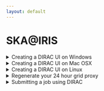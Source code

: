 ```yaml
---
layout: default
---
```


# SKA@IRIS

<details>
  <summary markdown="span"> Creating a DIRAC UI on Windows</summary>
 
  Ha ha ha ha ha ha ha ha ha (etc.)
  
</details>

<details>
  <summary markdown="span"> Creating a DIRAC UI on Mac OSX</summary>
 
  Once you have created a Linux virtual machine you should ssh into it and follow the steps below for creating a DIRAC UI on a Linux machine.
</details>

<details>
  <summary markdown="span"> Creating a DIRAC UI on Linux</summary>
 
  There are three steps to making your own machine a DIRAC UI. You only ever need to do this once.
  
  * The first step is to activate your grid certificate and obtain a grid key: 
  
  ```bash
  ./runMeForCertAndKey /path/to/mycert.p12
  ```
  The script will ask you for your password **four times**. Yes, you read that correctly, *four times*. It will create a directory called <code>.globus</code> and put its outputs in there.

  * The second step is to install DIRAC:

  ```bash
  ./InstallDirac.sh
  ```

  * Finally you need to source the DIRAC init scripts:

  ```bash
  source ./dirac_ui/bashrc
  ```
You can then copy the contents of the DIRAC UI .bashrc into the .bashrc in your home area so that it is automatically called every time you log in or open a new terminal.

</details>

<details>
  <summary markdown="span"> Regenerate your 24 hour grid proxy</summary>
 
  ```bash
  ./SetGridProxy
  ```
</details>

<details>
  <summary markdown="span"> Submitting a job using DIRAC </summary>
 
  <details>
    <summary markdown="span"> Example jobsubmit script </summary>
      ```python
      #!/usr/bin/env python
      #
      # Template for submitting lots of jobs to GridPP DIRAC or LHCb DIRAC
      # Lots of inline comments. Please edit to suit your situation.
      #
      # This script uses DIRAC parametric jobs:
      #  https://github.com/DIRACGrid/DIRAC/wiki/JobManagementAdvanced

      import sys
      import time

      from DIRAC.Core.Base import Script
      Script.parseCommandLine()

      from DIRAC.Core.Security.ProxyInfo import getProxyInfo
      from DIRAC.Interfaces.API.Dirac import Dirac

      # We construct the DIRAC Job Description Language as string in jdl:
      jdl = ''

      # Something descriptive for the name! Like 'FastRawMerging'.
      jdl += 'JobName = "eMERLIN_CP_IRIS_test";\n'

      # One job will be created for each parameter in the list
      #jdl += "Parameters = 10;\n"
      #jdl += "ParameterStart=1;\n"
      #jdl += "ParameterStep=1;\n"

      # Run the job at Manchester
      jdl += 'Site = "LCG.UKI-NORTHGRID-MAN-HEP.uk";\n'       # in GridPP DIRAC
      jdl += 'OutputSE = "UKI-NORTHGRID-MAN-HEP-disk";\n'
      #jdl += 'Tags = "8Processors";\n'
      jdl += 'Tags = "nordugrid-Condor-himem";\n'
      #jdl += 'GridCE = "ce01.tier2.hep.manchester.ac.uk";\n' # IRIS
      #jdl += 'GridCE = "vm3.tier2.hep.manchester.ac.uk";\n'

      #jdl += 'Site = "LCG.Manchester.uk";\n'                 # in LHCb DIRAC
      #jdl += 'Site = "VAC.UKI-NORTHGRID-MAN-HEP.uk";\n'      # in GridPP DIRAC
      #jdl += 'Site = "VAC.Manchester.uk";\n'                 # in LHCb DIRAC

      # Run the job at SARA
      #jdl += 'Site = "LCG.SARA-MATRIX.nl";\n'                 # in SARA DIRAC
      #jdl += 'SmpGranularity = 4;\n'
      #jdl += 'CPUNumber = 4;\n'
      #jdl += 'OutputSE = "SARA-MATRIX-disk";\n'

      # Run the job at wherever
      #jdl += 'Site = "LCG.UKI-SOUTHGRID-OX-HEP.uk";\n'      # in GridPP DIRAC
      #jdl += 'OutputSE = "UKI-SOUTHGRID-OX-HEP-disk";\n'
      #jdl += 'Tags = "8Processors";\n'

      # Allows job to run on local queues (must correspond to tags in DIRAC CS!)
      # jdl += 'Tags = "manchester";\n'
      jdl += 'Platform = "EL7";\n'

      # The script you want to run.
      jdl += 'Executable = "eMERLIN_CP_IRIS_test.sh";\n'

      # tarJob.sh will be run with these command line arguments
      # %n is a counter increasing by one for each job in the list
      # %s is the parameter taken from the list given in Parameters = { ... }
      # %j is the unique DIRAC Job ID number
      # something is just a value to show you can add other things too
      jdl += 'Arguments = "%n %s %j something";\n'

      # Send the script you want to run (in this directory where you run man-job-submit
      # or give the full path to it)
      jdl += """InputSandbox = { "eMERLIN_CP_IRIS_test.sh", "runjupyter_eMERLIN_CP.sh", "inputs.txt", "LFN:/skatelescope.eu/user/r/rachael.ainsworth/notebook_test/jupyter-casa.simg", "LFN:/skatelescope.eu/user/r/rachael.ainsworth/eMERLIN_CP_IRIS_test/CASA_eMERLIN_pipeline.tar.gz",
      "LFN:/skatelescope.eu/user/r/rachael.ainsworth/eMERLIN_CP_IRIS_test/eMERLIN_CASA_Pipeline_clean.ipynb", "LFN:/skatelescope.eu/user/r/rachael.ainsworth/eMERLIN_CP_IRIS_test/3C277.1_eMERLIN.tar.gz"};\n"""

      # Tell DIRAC where to get your big input data files from
      # %s is the parameter taken from the list given in Parameters = { ... }
      #jdl += 'InputData = "LFN:/skatelescope.eu/user/r/rachael.ainsworth/notebook_test/3C277.1.MULTTB";\n'

      # Direct stdout and stderr to files
      jdl += 'StdOutput = "StdOut";\n';
      jdl += 'StdError = "StdErr";\n';

      # Small files can be put in the output sandbox
      jdl += 'OutputSandbox = {"StdOut", "StdErr"};\n'

      # Files to be saved to your grid storage area in case they are large
      # %j is the unique DIRAC Job ID number.
      # DIRAC looks for this output file in the working directory.
      jdl += 'OutputData = "LFN:/skatelescope.eu/user/r/rachael.ainsworth/eMERLIN_CP_IRIS_test/eMERLIN_CP_IRIS_test_output_%j.tar";\n'

      # Give the OutputSE too if using OutputData:
      # jdl += 'OutputSE = "UKI-NORTHGRID-MAN-HEP-disk";\n'   # storage in GridPP DIRAC
      # jdl += 'OutputSE = "CERN-USER";\n'                    # storage in LHCb DIRAC

      # Tell DIRAC how many seconds your job might run for
      jdl += 'MaxCPUTime = 1000;\n'

      # Create a unique Job Group for this set of jobs
      try:
        diracUsername = getProxyInfo()['Value']['username']
      except:
        print 'Failed to get DIRAC username. No proxy set up?'
        sys.exit(1)

      jobGroup = diracUsername + time.strftime('.%Y%m%d%H%M%S')
      jdl += 'JobGroup = "' + jobGroup + '";\n'

      print 'Will submit this DIRAC JDL:'
      print '====='
      print jdl
      print '====='
      print
      # Submit the job(s)
      print 'Attempting to submit job(s) in JobGroup ' + jobGroup
      print
      dirac = Dirac()
      result = dirac.submit(jdl)
      print
      print '====='
      print
      print 'Submission Result: ',result
      print
      print '====='
      print

      if result['OK']:
        print 'Retrieve output with  dirac-wms-job-get-output --JobGroup ' + jobGroup
      else:
        print 'There was a problem submitting your job(s) - see above!!!'
      print
      ```
      
  </details>
  
</details>
